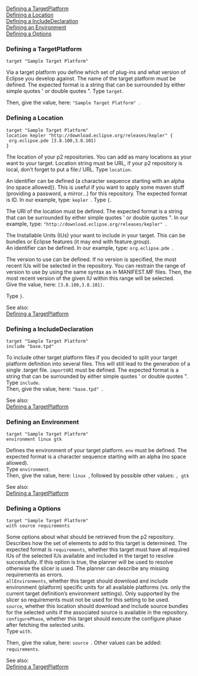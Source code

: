 [Defining a TargetPlatform](#Defining-a-TargetPlatform)<br/>
[Defining a Location](#Defining-a-Location)<br/>
[Defining a IncludeDeclaration](#Defining-a-IncludeDeclaration)<br/>
[Defining an Environment](#Defining-a-Environment)<br/>
[Defining a Options](#Defining-a-Options)<br/>


### <a name="Defining-a-TargetPlatform"></a>Defining a TargetPlatform

```
target "Sample Target Platform" 
```
Via a target platform you define which set of plug-ins and what version of Eclipse you develop against. 
The name of the target platform must be defined. 
The expected format is a string that can be surrounded by either simple quotes ' or double quotes ".
Type `target`. 

Then, give the value, here: `"Sample Target Platform" `.



### <a name="Defining-a-Location"></a>Defining a Location

```
target "Sample Target Platform" 
location kepler "http://download.eclipse.org/releases/kepler" { 
 org.eclipse.pde [3.8.100,3.8.101) 
}
```
The location of your p2 repositories. You can add as many locations as your want to your target. Location string must be URL, if your p2 repository is local, don’t forget to put a file:/ URL. Type `location`. 

An identifier can be defined (a character sequence starting with an alpha (no space allowed)). This is useful if you want to apply some maven stuff (providing a password, a mirror…) for this repository. The expected format is ID. In our example, type: `kepler `.
Type `{`. 

The URI of the location must be defined. The expected format is a string that can be surrounded by either simple quotes ' or double quotes ". In our example, type: `"http://download.eclipse.org/releases/kepler" `.


The Installable Units (IUs) your want to include in your target. This can be bundles or Eclipse features (it may end with feature.group).
<br>An identifier can be defined. 
In our example, type: `org.eclipse.pde `.


The version to use can be defined. 
If no version is specified, the most recent IUs will be selected in the repository. 
You can restrain the range of version to use by using the same syntax as in MANIFEST.MF files. 
Then, the most recent version of the given IU within this range will be selected.  
Give the value, here: `[3.8.100,3.8.101)`.

Type `}`. 

See also:<br/>
[Defining a TargetPlatform](#Defining-a-TargetPlatform)


### <a name="Defining-a-IncludeDeclaration"></a>Defining a IncludeDeclaration

```
target "Sample Target Platform" 
include "base.tpd" 
```
To include other target platform files if you decided to split your target platform definition into several files. This will still lead to the generation of a single .target file. `importURI` must be defined. The expected format is a string that can be surrounded by either simple quotes ' or double quotes ".
<br>Type `include`. 
<br>Then, give the value, here: `"base.tpd" `.


See also:<br/>
[Defining a TargetPlatform](#Defining-a-TargetPlatform)


### <a name="Defining-a-Environment"></a>Defining an Environment

```
target "Sample Target Platform" 
environment linux gtk 
```
Defines the environment of your target platform. `env` must be defined. The expected format is a character sequence starting with an alpha (no space allowed).
<br>Type `environment`. 
<br>
Then, give the value, here: `linux `, followed by possible other values: `, gtk`


See also:<br/>
[Defining a TargetPlatform](#Defining-a-TargetPlatform)


### <a name="Defining-a-Options"></a>Defining a Options

```
target "Sample Target Platform" 
with source requirements
```
Some options about what should be retrieved from the p2 repository. 
Describes how the set of elements to add to this target is determined.
The expected format is `requirements`, whether this target must have all required IUs of the selected IUs available and included in the target to resolve successfully. 
If this option is true, the planner will be used to resolve otherwise the slicer is used. 
The planner can describe any missing requirements as errors.
<br>`allEnvironments`, whether this target should download and include environment (platform) specific units for all available platforms (vs. only the current target definition’s environment settings). Only supported by the slicer so requirements must not be used for this setting to be used.
<br>`source`, whether this location should download and include source bundles for the selected units if the associated source is available in the repository.
<br>`configurePhase`, whether this target should execute the configure phase after fetching the selected units.
<br>Type `with`. 

Then, give the value, here: `source `. Other values can be added: ` requirements`.


See also:<br/>
[Defining a TargetPlatform](#Defining-a-TargetPlatform)
